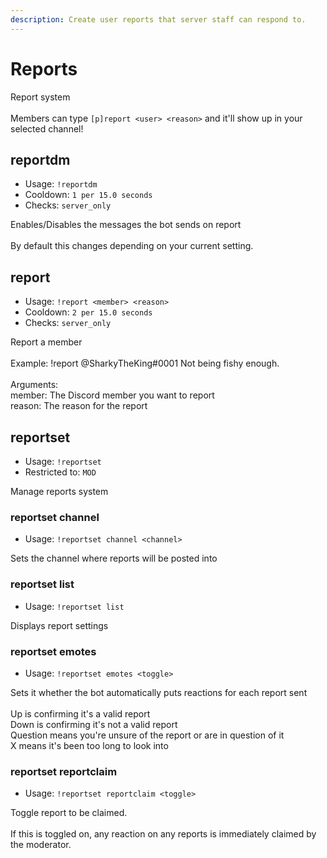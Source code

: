 ```yaml
---
description: Create user reports that server staff can respond to.
---
```


# Reports

Report system\
\
Members can type `[p]report <user> <reason>` and it'll show up in your selected channel!

## reportdm

* Usage: `!reportdm`
* Cooldown: `1 per 15.0 seconds`
* Checks: `server_only`

Enables/Disables the messages the bot sends on report\
\
By default this changes depending on your current setting.

## report

* Usage: `!report <member> <reason>`
* Cooldown: `2 per 15.0 seconds`
* Checks: `server_only`

Report a member\
\
Example: !report @SharkyTheKing#0001 Not being fishy enough.\
\
Arguments:\
member: The Discord member you want to report\
reason: The reason for the report

## reportset

* Usage: `!reportset`
* Restricted to: `MOD`

Manage reports system

### reportset channel

* Usage: `!reportset channel <channel>`

Sets the channel where reports will be posted into

### reportset list

* Usage: `!reportset list`

Displays report settings

### reportset emotes

* Usage: `!reportset emotes <toggle>`

Sets it whether the bot automatically puts reactions for each report sent\
\
Up is confirming it's a valid report\
Down is confirming it's not a valid report\
Question means you're unsure of the report or are in question of it\
X means it's been too long to look into

### reportset reportclaim

* Usage: `!reportset reportclaim <toggle>`

Toggle report to be claimed.\
\
If this is toggled on, any reaction on any reports is immediately claimed by the moderator.

